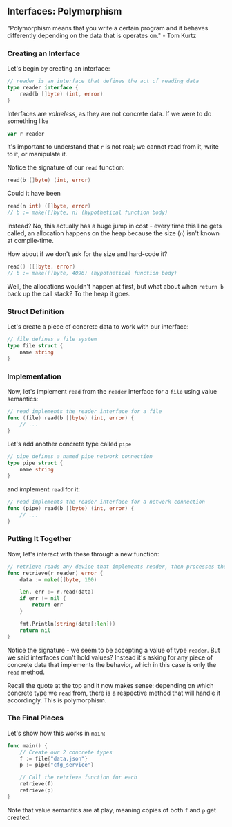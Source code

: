 ## Interfaces: Polymorphism

"Polymorphism means that you write a certain program and it behaves differently depending on the data that is operates on." - Tom Kurtz

### Creating an Interface

Let's begin by creating an interface:

```go
// reader is an interface that defines the act of reading data
type reader interface {
	read(b []byte) (int, error)
}
```

Interfaces are _valueless_, as they are not concrete data. If we were to do something like

```go
var r reader
```

it's important to understand that `r` is not real; we cannot read from it, write to it, or manipulate it.

Notice the signature of our `read` function:

```go
read(b []byte) (int, error)
```

Could it have been

```go
read(n int) ([]byte, error)
// b := make([]byte, n) (hypothetical function body)
```

instead? No, this actually has a huge jump in cost - every time this line gets called, an allocation happens on the heap because the size (`n`) isn't known at compile-time. 

How about if we don't ask for the size and hard-code it?

```go
read() ([]byte, error)
// b := make([]byte, 4096) (hypothetical function body)
```

Well, the allocations wouldn't happen at first, but what about when `return b` back up the call stack? To the heap it goes.

### Struct Definition

Let's create a piece of concrete data to work with our interface:

```go
// file defines a file system
type file struct {
	name string
}
```

### Implementation

Now, let's implement `read` from the `reader` interface for a `file` using value semantics:

```go
// read implements the reader interface for a file
func (file) read(b []byte) (int, error) {
	// ...
}
```

Let's add another concrete type called `pipe`

```go
// pipe defines a named pipe network connection
type pipe struct {
	name string
}
```

and implement `read` for it:

```go
// read implements the reader interface for a network connection
func (pipe) read(b []byte) (int, error) {
	// ...
}
```

### Putting It Together

Now, let's interact with these through a new function:

```go
// retrieve reads any device that implements reader, then processes the data
func retrieve(r reader) error {
	data := make([]byte, 100)

	len, err := r.read(data)
	if err != nil {
		return err
	}

	fmt.Println(string(data[:len]))
	return nil
}
```

Notice the signature - we seem to be accepting a value of type `reader`. But we said interfaces don't hold values? Instead it's asking for any piece of concrete data that implements the behavior, which in this case is only the `read` method.

Recall the quote at the top and it now makes sense: depending on which concrete type we `read` from, there is a respective method that will handle it accordingly. This is polymorphism.

### The Final Pieces

Let's show how this works in `main`:

```go
func main() {
	// Create our 2 concrete types
	f := file{"data.json"}
	p := pipe{"cfg_service"}

	// Call the retrieve function for each
	retrieve(f)
	retrieve(p)
}
```

Note that value semantics are at play, meaning copies of both `f` and `p` get created.
